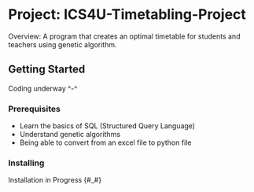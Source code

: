 # Project: ICS4U-Timetabling-Project
Overview: A program that creates an optimal timetable for students and teachers using genetic algorithm.
## Getting Started
Coding underway ^-^
### Prerequisites
- Learn the basics of SQL (Structured Query Language)
- Understand genetic algorithms
- Being able to convert from an excel file to python file
### Installing
Installation in Progress {#_#}
